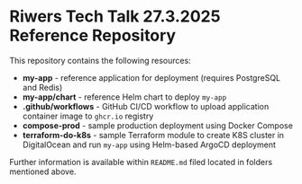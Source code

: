 # Riwers Tech Talk 27.3.2025 Reference Repository
This repository contains the following resources:
* **my-app** - reference application for deployment (requires PostgreSQL and Redis)
* **my-app/chart** - reference Helm chart to deploy `my-app`
* **.github/workflows** - GitHub CI/CD workflow to upload application container image to `ghcr.io` registry
* **compose-prod** - sample production deployment using Docker Compose
* **terraform-do-k8s** - sample Terraform module to create K8S cluster in DigitalOcean and run `my-app` using Helm-based ArgoCD deployment

Further information is available within `README.md` filed located in folders mentioned above.
